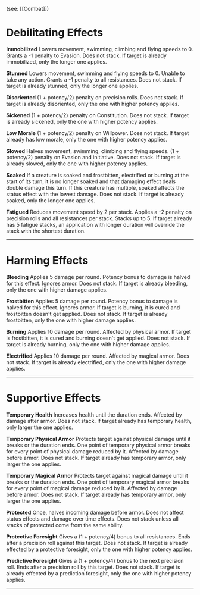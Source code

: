 (see: [[Combat]])

# Debilitating Effects
**Immobilized**
	Lowers movement, swimming, climbing and flying speeds to 0.
	Grants a -1 penalty to Evasion.
	Does not stack. If target is already immobilized, only the longer one applies.

**Stunned**
	Lowers movement, swimming and flying speeds to 0.
	Unable to take any action.
	Grants a -1 penalty to all resistances.
	Does not stack. If target is already stunned, only the longer one applies.

**Disoriented**
	(1 + potency/2) penalty on precision rolls.
	Does not stack. If target is already disoriented, only the one with higher potency applies.

**Sickened**
	(1 + potency/2) penalty on Constitution.
	Does not stack. If target is already sickened, only the one with higher potency applies.

**Low Morale**
	(1 + potency/2) penalty on Willpower.
	Does not stack. If target already has low morale, only the one with higher potency applies.

**Slowed**
	Halves movement, swimming, climbing and flying speeds.
	(1 + potency/2) penalty on Evasion and initiative.
	Does not stack. If target is already slowed, only the one with higher potency applies.

**Soaked**
	If a creature is soaked and frostbitten, electrified or burning at the start of its turn, it is no longer soaked and that damaging effect deals double damage this turn. If this creature has multiple, soaked affects the status effect with the lowest damage. 
	Does not stack. If target is already soaked, only the longer one applies.

**Fatigued**
	Reduces movement speed by 2 per stack.
	Applies a -2 penalty on precision rolls and all resistances per stack.
	Stacks up to 5. If target already has 5 fatigue stacks, an application with longer duration will override the stack with the shortest duration.

---
# Harming Effects
**Bleeding**
	Applies 5 damage per round. Potency bonus to damage is halved for this effect.
	Ignores armor.
	Does not stack. If target is already bleeding, only the one with higher damage applies.

**Frostbitten**
	Applies 5 damage per round. Potency bonus to damage is halved for this effect.
	Ignores armor.
	If target is burning, it is cured and frostbitten doesn't get applied.
	Does not stack. If target is already frostbitten, only the one with higher damage applies.

**Burning**
	Applies 10 damage per round.
	Affected by physical armor.
	If target is frostbitten, it is cured and burning doesn't get applied.
	Does not stack. If target is already burning, only the one with higher damage applies.

**Electrified**
	Applies 10 damage per round.
	Affected by magical armor.
	Does not stack. If target is already electrified, only the one with higher damage applies.

---
# Supportive Effects
**Temporary Health**
	Increases health until the duration ends.
	Affected by damage after armor.
	Does not stack. If target already has temporary health, only larger the one applies.

**Temporary Physical Armor**
	Protects target against physical damage until it breaks or the duration ends.
	One point of temporary physical armor breaks for every point of physical damage reduced by it.
	Affected by damage before armor.
	Does not stack. If target already has temporary armor, only larger the one applies.

**Temporary Magical Armor**
	Protects target against magical damage until it breaks or the duration ends.
	One point of temporary magical armor breaks for every point of magical damage reduced by it.
	Affected by damage before armor.
	Does not stack. If target already has temporary armor, only larger the one applies.

**Protected**
	Once, halves incoming damage before armor.
	Does not affect status effects and damage over time effects.
	Does not stack unless all stacks of protected come from the same ability.

**Protective Foresight**
	Gives a (1 + potency/4) bonus to all resistances. Ends after a precision roll against this target.
	Does not stack. If target is already effected by a protective foresight, only the one with higher potency applies.

**Predictive Foresight**
	Gives a (1 + potency/4) bonus to the next precision roll. Ends after a precision roll by this target.
	Does not stack. If target is already effected by a prediction foresight, only the one with higher potency applies.

---
